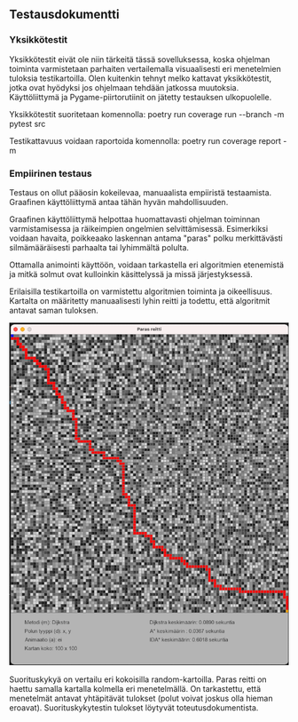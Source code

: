 ## Testausdokumentti

### Yksikkötestit

Yksikkötestit eivät ole niin tärkeitä tässä sovelluksessa, koska ohjelman toiminta varmistetaan parhaiten vertailemalla visuaalisesti eri menetelmien tuloksia testikartoilla.  Olen kuitenkin tehnyt melko kattavat yksikkötestit, jotka ovat hyödyksi jos ohjelmaan tehdään jatkossa muutoksia.  Käyttöliittymä ja Pygame-piirtorutiinit on jätetty testauksen ulkopuolelle.

Yksikkötestit suoritetaan komennolla: poetry run coverage run --branch -m pytest src

Testikattavuus voidaan raportoida komennolla: poetry run coverage report -m 


### Empiirinen testaus

Testaus on ollut pääosin kokeilevaa, manuaalista empiiristä testaamista.  Graafinen käyttöliittymä antaa tähän hyvän mahdollisuuden.

Graafinen käyttöliittymä helpottaa huomattavasti ohjelman toiminnan varmistamisessa ja räikeimpien ongelmien selvittämisessä. Esimerkiksi voidaan havaita, poikkeaako laskennan antama "paras" polku merkittävästi silmämääräisesti parhaalta tai lyhimmältä polulta. 

Ottamalla animointi käyttöön, voidaan tarkastella eri algoritmien etenemistä ja mitkä solmut ovat kulloinkin käsittelyssä ja missä järjestyksessä.  

Erilaisilla testikartoilla on varmistettu algoritmien toiminta ja oikeellisuus.  Kartalta on määritetty manuaalisesti lyhin reitti ja todettu, että algoritmit antavat saman tuloksen.


<img src="/dokumentaatio/png/testi05.png" width="750">


Suorituskykyä on vertailu eri kokoisilla random-kartoilla.  Paras reitti on haettu samalla kartalla kolmella eri menetelmällä.  On tarkastettu, että menetelmät antavat yhtäpitävät tulokset (polut voivat joskus olla hieman eroavat).  Suorituskykytestin tulokset löytyvät toteutusdokumentista.